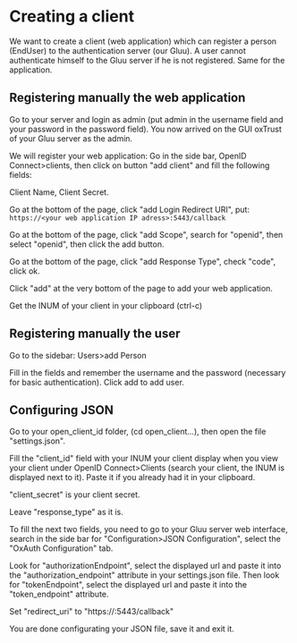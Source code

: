 # Creating a client

We want to create a client (web application) which can register a person (EndUser) to the authentication server (our Gluu).
A user cannot authenticate himself to the Gluu server if he is not registered. Same for the application.

## Registering manually the web application
Go to your server and login as admin (put admin in the username field and your password in the password field). You now arrived on the GUI oxTrust of your Gluu server as the admin.

We will register your web application:
Go in the side bar, OpenID Connect>clients, then click on button "add client" and fill the following fields:

Client Name, Client Secret.

Go at the bottom of the page, click "add Login Redirect URI", put: `https://<your web application IP adress>:5443/callback`

Go at the bottom of the page, click "add Scope", search for "openid", then select "openid", then click the add button.

Go at the bottom of the page, click "add Response Type", check "code", click ok.

Click "add" at the very bottom of the page to add your web application. 

Get the INUM of your client in your clipboard (ctrl-c)

## Registering manually the user
Go to the sidebar: Users>add Person

Fill in the fields and remember the username and the password (necessary for basic authentication). Click add to add user.

## Configuring JSON
Go to your open_client_id folder, (cd open_client...), then open the file "settings.json".

Fill the "client_id" field with your INUM your client display when you view your client under OpenID Connect>Clients (search your client, the INUM is displayed next to it). Paste it if you already had it in your clipboard.

"client_secret" is your client secret.

Leave "response_type" as it is.

To fill the next two fields, you need to go to your Gluu server web interface, search in the side bar for "Configuration>JSON Configuration", select the "OxAuth Configuration" tab.

Look for "authorizationEndpoint", select the displayed url and paste it into the "authorization_endpoint" attribute in your settings.json file.
Then look for "tokenEndpoint", select the displayed url and paste it into the "token_endpoint" attribute.

Set "redirect_uri" to "https://<your web application IP adress>:5443/callback"

You are done configurating your JSON file, save it and exit it.



